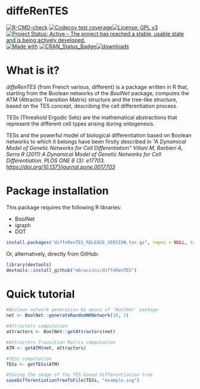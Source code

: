 # diffeRenTES
<!---
[![Build Status](https://travis-ci.com/mbraccini/diffeRenTES.svg?branch=master)](https://travis-ci.com/mbraccini/diffeRenTES)
![Build Status GitHub Actions](https://github.com/mbraccini/diffeRenTES/actions/workflows/r.yml/badge.svg)
-->

<!-- badges: start -->
[![R-CMD-check](https://github.com/mbraccini/diffeRenTES/workflows/R-CMD-check/badge.svg)](https://github.com/mbraccini/diffeRenTES/actions) [![Codecov test coverage](https://codecov.io/gh/mbraccini/diffeRenTES/branch/master/graph/badge.svg)](https://app.codecov.io/gh/mbraccini/diffeRenTES?branch=master)[![License: GPL v3](https://img.shields.io/badge/License-GPLv3-blue.svg)](https://www.gnu.org/licenses/gpl-3.0)
[![Project Status: Active – The project has reached a stable, usable state and is being actively developed.](https://www.repostatus.org/badges/latest/active.svg)](https://www.repostatus.org/#active)[![Made with](https://img.shields.io/badge/Made%20with-♥%20and%20R-%3CCOLOR%3E)](https://github.com/mbraccini/diffeRenTES/)
[![CRAN\_Status\_Badge](https://www.r-pkg.org/badges/version/diffeRenTES)](https://cran.r-project.org/package=overviewR)[![downloads](https://cranlogs.r-pkg.org/badges/grand-total/diffeRenTES)](https://cranlogs.r-pkg.org/badges/grand-total/diffeRenTES)
<!-- badges: end -->


# What is it?
*diffeRenTES* (from French various, different) is a package written in R that, starting from the Boolean networks of the *BoolNet* package, computes the ATM (Attractor Transition Matrix) structure and the tree-like structure, based on the TES concept, describing the cell differentiation process.

TESs (Threshold Ergodic Sets) are the mathematical abstractions that represent the different cell types arising during ontogenesis.

TESs and the powerful model of biological differentiation based on Boolean networks to which it belongs have been firstly described in *"A Dynamical Model of Genetic Networks for Cell Differentiation" Villani M, Barbieri A, Serra R (2011) A Dynamical Model of Genetic Networks for Cell Differentiation. PLOS ONE 6 (3): e17703. <https://doi.org/10.1371/journal.pone.0017703>*

# Package installation

This package requires the following R libraries:

- BoolNet
- igraph
- DOT

```r
install.packages("diffeRenTES_RELEASE_VERSION.tar.gz", repos = NULL, type="source")
```
Or, alternatively, directly from GitHub:

```r
library(devtools)
devtools::install_github("mbraccini/diffeRenTES")
```

# Quick tutorial

```r
#Boolean network generation by means of 'BoolNet' package
net <- BoolNet::generateRandomNKNetwork(10, 2)

#Attractors computation
attractors <- BoolNet::getAttractors(net) 

#Attractors Transition Matrix computation
ATM <- getATM(net, attractors)

#TESs computation
TESs <- getTESs(ATM)

#Saving the image of the TES-based differentiation tree
saveDifferentiationTreeToFile(TESs, "example.svg") 
```
